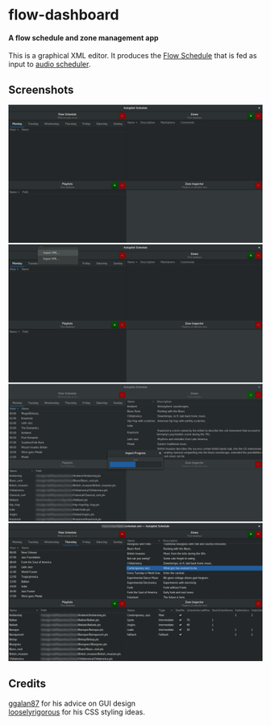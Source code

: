 # flow-dashboard
#### A flow schedule and zone management app

This is a graphical XML editor. It produces the [Flow Schedule](http://radio.uoc.gr/schedule/schedule.xml) that is fed as input to [audio scheduler](https://github.com/UoC-Radio/audio-scheduler/).

## Screenshots
![1](/gallery/initial_state.png)
![2](/gallery/menu.png)
![3](/gallery/import_progress.png)
![4](/gallery/imported.png)

## Credits
[ggalan87](https://github.com/ggalan87) for his advice on GUI design  
[looselyrigorous](https://github.com/looselyrigorous) for his CSS styling ideas.
